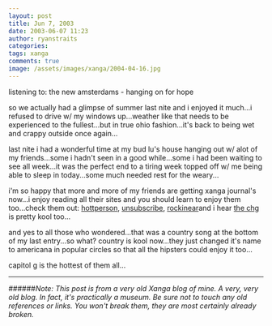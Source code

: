 ```yaml
---
layout: post
title: Jun 7, 2003
date: 2003-06-07 11:23
author: ryanstraits
categories:
tags: xanga
comments: true
image: /assets/images/xanga/2004-04-16.jpg
---
```

listening to: the new amsterdams - hanging on for hope

<!-- break -->

so we actually had a glimpse of summer last nite and i enjoyed it much...i refused to drive w/ my windows up...weather like that needs to be experienced to the fullest...but in true ohio fashion...it's back to being wet and crappy outside once again...

last nite i had a wonderful time at my bud lu's house hanging out w/ alot of my friends...some i hadn't seen in a good while...some i had been waiting to see all week...it was the perfect end to a tiring week topped off w/ me being able to sleep in today...some much needed rest for the weary...

i'm so happy that more and more of my friends are getting xanga journal's now...i enjoy reading all their sites and you should learn to enjoy them too...check them out: <a href="http://www.xanga.com/hottperson" target="_blank">hottperson</a>, <a href="http://www.xanga.com/unsubscribe" target="_blank">unsubscribe</a>, <a href="http://www.xanga.com/rockinear" target="_blank">rockinear</a>and i hear <a href="http://www.xanga.com/chg" target="_blank">the chg</a> is pretty kool too...

and yes to all those who wondered...that was a country song at the bottom of my last entry...so what? country is kool now...they just changed it's name to americana in popular circles so that all the hipsters could enjoy it too...

capitol g is the hottest of them all...

---

######*Note: This post is from a very old Xanga blog of mine. A very, very old blog. In fact, it's practically a museum. Be sure not to touch any old references or links. You won't break them, they are most certainly already broken.*
